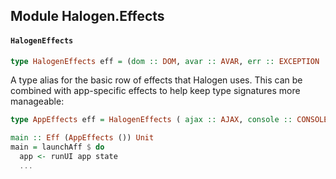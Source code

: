 ## Module Halogen.Effects

#### `HalogenEffects`

``` purescript
type HalogenEffects eff = (dom :: DOM, avar :: AVAR, err :: EXCEPTION | eff)
```

A type alias for the basic row of effects that Halogen uses. This can be
combined with app-specific effects to help keep type signatures more
manageable:

```purescript
type AppEffects eff = HalogenEffects ( ajax :: AJAX, console :: CONSOLE | eff )

main :: Eff (AppEffects ()) Unit
main = launchAff $ do
  app <- runUI app state
  ...
```


